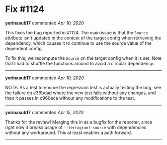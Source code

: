 # Fix #1124

**yorinasub17** commented *Apr 10, 2020*

This fixes the bug reported in #1124. The main issue is that the `Source` attribute isn't updated in the context of the target config when retrieving the dependency, which causes it to continue to use the source value of the dependent config.

To fix this, we recompute the `Source` on the target config when it is set. Note that I had to shuffle the functions around to avoid a circular dependency.
<br />
***


**yorinasub17** commented *Apr 10, 2020*

NOTE: As a test to ensure the regression test is actually testing the bug, see the failure on e39bdad where the new test fails without any changes, and then it passes in c960eca without any modifications to the test.
***

**yorinasub17** commented *Apr 15, 2020*

Thanks for the review! Merging this in as a bugfix for the reporter, since right now it breaks usage of `--terragrunt-source` with dependencies without any workaround. This at least enables a path forward.
***


